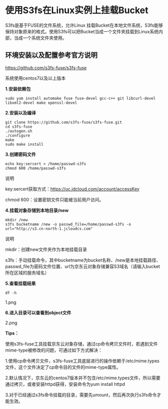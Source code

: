 # 使用S3fs在Linux实例上挂载Bucket

S3fs是基于FUSE的文件系统，允许Linux 挂载Bucket在本地文件系统，S3fs能够保持对象原来的格式。使用S3fs可以把Bucket当成一个文件夹挂载到Linux系统内部，当成一个系统文件夹使用。

## 环境安装以及配置参考官方说明

https://github.com/s3fs-fuse/s3fs-fuse

系统使用centos7以及以上版本

**1.安装依赖包**
```
sudo yum install automake fuse fuse-devel gcc-c++ git libcurl-devel libxml2-devel make openssl-devel
```
**2.安装以及编译**
```
git clone https://github.com/s3fs-fuse/s3fs-fuse.git
cd s3fs-fuse
./autogen.sh
./configure
make
sudo make install
```
**3.创建密码文件**
```
echo key:sercert > /home/passwd-s3fs
chmod 600 /home/passwd-s3fs
```
说明

key:sercert获取方式：https://uc.jdcloud.com/account/accessKey

chmod 600：设置密钥文件只能被当前用户访问。

**4.挂载对象存储到本地目录/new**
```
mkdir /new
s3fs bucketname /new -o passwd_file=/home/passwd-s3fs -o url="http://s3.cn-north-1.jcloudcs.com"
```
说明

mkdir：创建new文件夹作为本地挂载目录

s3fs：手动挂载命令，其中bucketname为bucket名称、/new是本地挂载路径、passwd_file为密码文件位置、url为京东云对象存储兼容S3域名（请输入bucket所在区域的服务域名）

**5.查看挂载结果**
```
df -h
```
1.png


**6.进入目录可以查看到object文件**

2.png

**Tips：**

使用s3fs-fuse工具挂载京东云对象存储，通过cp命令拷贝文件时，若遇到文件mime-type被修改的问题，可通过如下方式解决：

1.使用cp命令拷贝文件，s3fs-fuse工具底层进行的操作依赖于/etc/mime.types文件，这个文件决定了cp命令目的文件的mime-type属性。

2.默认情况下，京东云的centos7版本并不包含/etc/mime.types文件，所以需要通过拷贝，或者安装httpd获得，安装命令为yum install httpd

3.对于已经通过s3fs命令挂载的目录，需要先umount，然后再次执行s3fs命令才能生效。
